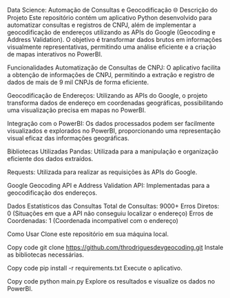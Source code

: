 Data Science: Automação de Consultas e Geocodificação 🌐
Descrição do Projeto
Este repositório contém um aplicativo Python desenvolvido para automatizar consultas e registros de CNPJ, além de implementar a geocodificação de endereços utilizando as APIs do Google (Geocoding e Address Validation). O objetivo é transformar dados brutos em informações visualmente representativas, permitindo uma análise eficiente e a criação de mapas interativos no PowerBI.

Funcionalidades
Automatização de Consultas de CNPJ: O aplicativo facilita a obtenção de informações de CNPJ, permitindo a extração e registro de dados de mais de 9 mil CNPJs de forma eficiente.

Geocodificação de Endereços: Utilizando as APIs do Google, o projeto transforma dados de endereço em coordenadas geográficas, possibilitando uma visualização precisa em mapas no PowerBI.

Integração com o PowerBI: Os dados processados podem ser facilmente visualizados e explorados no PowerBI, proporcionando uma representação visual eficaz das informações geográficas.

Bibliotecas Utilizadas
Pandas: Utilizada para a manipulação e organização eficiente dos dados extraídos.

Requests: Utilizada para realizar as requisições às APIs do Google.

Google Geocoding API e Address Validation API: Implementadas para a geocodificação dos endereços.

Dados Estatísticos das Consultas
Total de Consultas: 9000+
Erros Diretos: 0 (Situações em que a API não conseguiu localizar o endereço)
Erros de Coordenadas: 1 (Coordenada incompatível com o endereço)


Como Usar
Clone este repositório em sua máquina local.


Copy code
git clone https://github.com/throdriguesdevgeocoding.git
Instale as bibliotecas necessárias.

Copy code
pip install -r requirements.txt
Execute o aplicativo.


Copy code
python main.py
Explore os resultados e visualize os dados no PowerBI.
